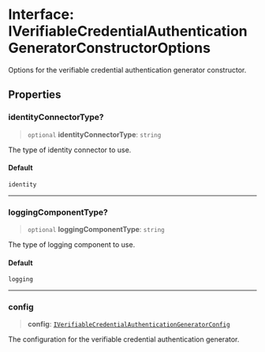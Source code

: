 # Interface: IVerifiableCredentialAuthenticationGeneratorConstructorOptions

Options for the verifiable credential authentication generator constructor.

## Properties

### identityConnectorType?

> `optional` **identityConnectorType**: `string`

The type of identity connector to use.

#### Default

```ts
identity
```

***

### loggingComponentType?

> `optional` **loggingComponentType**: `string`

The type of logging component to use.

#### Default

```ts
logging
```

***

### config

> **config**: [`IVerifiableCredentialAuthenticationGeneratorConfig`](IVerifiableCredentialAuthenticationGeneratorConfig.md)

The configuration for the verifiable credential authentication generator.
